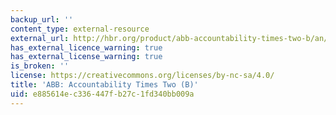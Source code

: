 ```yaml
---
backup_url: ''
content_type: external-resource
external_url: http://hbr.org/product/abb-accountability-times-two-b/an/192142-PDF-ENG
has_external_licence_warning: true
has_external_license_warning: true
is_broken: ''
license: https://creativecommons.org/licenses/by-nc-sa/4.0/
title: 'ABB: Accountability Times Two (B)'
uid: e885614e-c336-447f-b27c-1fd340bb009a
---
```

